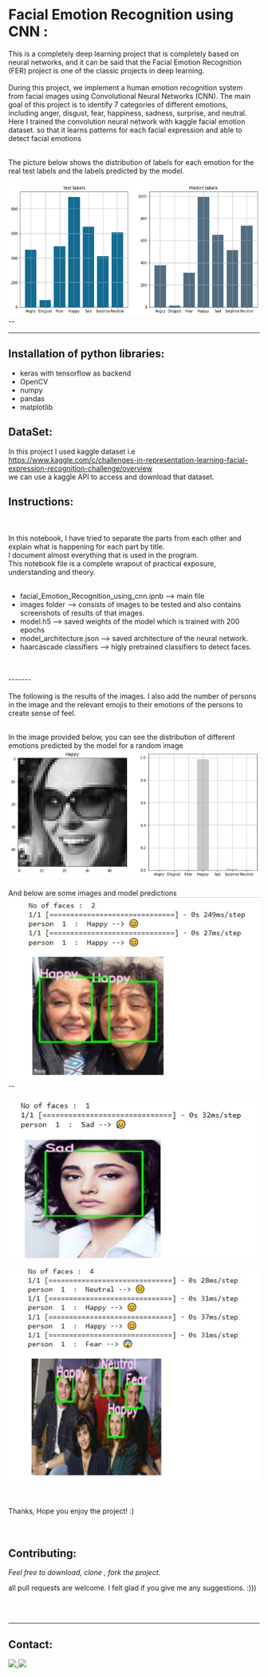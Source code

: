 # Facial Emotion Recognition using CNN :

This is a completely deep learning project that is completely based on neural networks, and it can be said that the Facial Emotion Recognition (FER) project is one of the classic projects in deep learning.
<br/>
<br/>
During this project, we implement a human emotion recognition system from facial images using Convolutional Neural Networks (CNN). The main goal of this project is to identify 7 categories of different emotions, including anger, disgust, fear, happiness, sadness, surprise, and neutral.
<br/>
Here I trained the convolution neural network with kaggle facial emotion dataset. so that it learns patterns for each facial expression and able to detect facial emotions
<br/> <br/>



The picture below shows the distribution of labels for each emotion for the real test labels and the labels predicted by the model.
<br/>
<br/>
![Label_Comparision](content/images/Label_Comparision.png) --
<br/>


-------




## Installation of python libraries:
  * keras with tensorflow as backend
  * OpenCV
  * numpy
  * pandas
  * matplotlib


## DataSet:
In this project I used kaggle dataset i.e  <br/>
  https://www.kaggle.com/c/challenges-in-representation-learning-facial-expression-recognition-challenge/overview
  <br/>
    we can use a kaggle API to access and download that dataset.

## Instructions:
<br/>
<br/>
In this notebook, I have tried to separate the parts from each other and explain what is happening for each part by title.<br/>
I document almost everything  that is used in the  program.<br/>
This notebook file is a complete wrapout  of practical exposure, understanding and theory.
<br/>
<br/>

  * facial_Emotion_Recognition_using_cnn.ipnb -->  main file
  * images folder --> consists of images to be tested and also contains screenshots of results of that images.
  * model.h5 --> saved weights of the model which is trained with 200 epochs
  * model_architecture.json --> saved architecture of the neural network.
  * haarcascade classifiers --> higly pretrained classifiers to detect faces.
<br/>
<br/>
-------
<br/>
<br/>
The following is the results of the images. I also add the number of persons in the image and the relevant emojis to their emotions of the persons to create sense of feel.
<br/><br/>

In the image provided below, you can see the distribution of different emotions predicted by the model for a random image
![prediction_test_labels](content/images/prediction_test_labels.png)
 <br/>
 <br/>
And below are some images and model predictions
![gol_p](content/images/gol_p.jpg) --

![gol2_p.jpg](content/images/gol2_p.jpg)



![friends](content/images/friends.jpg)

  <br/>
  <br/>
  Thanks, Hope you enjoy the project! :)
  <br/>
  <br/>
  <br/>
  

  ## Contributing:
  _Feel free to download, clone , fork the project._  

  all pull requests are welcome. I felt glad if you give me any suggestions. :)))

  <br/>
  <br/>

  
  --------
## Contact:
<a href="https://www.linkedin.com/in/farideh-ebrahimi-275195197/"><img src="https://github.com/PrudhviGNV/PrudhviGNV/blob/master/logos/linkedin.png" width="40" /> </a>  <a href="https://github.com/faridehebrahymy"><img src="https://github.com/PrudhviGNV/PrudhviGNV/blob/master/logos/github-logo.png" width="40" /> </a>   
  
